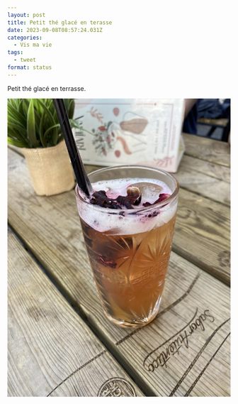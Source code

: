```yaml
---
layout: post
title: Petit thé glacé en terasse
date: 2023-09-08T08:57:24.031Z
categories:
  - Vis ma vie
tags:
  - tweet
format: status
---
```

Petit thé glacé en terrasse.

![](/contents/uploads/73d4ffce5e.jpg)